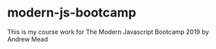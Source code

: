# modern-js-bootcamp
 This is my course work for The Modern Javascript Bootcamp 2019 by Andrew Mead
